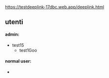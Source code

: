 https://testdeeplink-17dbc.web.app/deeplink.html

## utenti

#### admin:
* test15
	* test1Goo

#### normal user:
* 